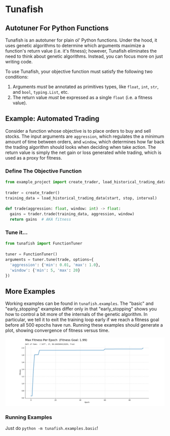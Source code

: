 # Tunafish
## Autotuner For Python Functions
Tunafish is an autotuner for plain ol' Python functions. Under the hood, it uses genetic algorithms to determine which arguments maximize a function's return value (i.e. it's fitness); however, Tunafish eliminates the need to think about genetic algorithms. Instead, you can focus more on just writing code.

To use Tunafish, your objective function must satisfy the following two
conditions:
1. Arguments *must* be annotated as primitives types, like `float`,
`int`, `str`, and `bool`, `typing.List`, etc.
2. The return value *must* be expressed as a single `float` (i.e. a fitness
value).

## Example: Automated Trading
Consider a function whose objective is to place orders to buy and sell stocks. The input arguments are `aggression`, which regulates the a minimum amount of time between orders, and `window`, which determines how far back the trading algorithm should looks when deciding when take action. The return value is simply the net gain or loss generated while trading, which is used as a proxy for fitness.

### Define The Objective Function
```python
from example_project import create_trader, load_historical_trading_data

trader = create_trader()
training_data = load_historical_trading_data(start, stop, interval)

def trade(aggression: float, window: int) -> float:
  gains = trader.trade(training_data, aggression, window)
  return gains  # AKA fitness
```

### Tune it...
```python
from tunafish import FunctionTuner

tuner = FunctionTuner()
arguments = tuner.tune(trade, options={
  'aggression': {'min': 0.01, 'max': 1.0},
  'window': {'min': 5, 'max': 20}
})
```

## More Examples
Working examples can be found in `tunafish.examples`. The "basic" and "early_stopping" examples differ only in that "early_stopping" shows you how to control a bit more of the internals of the genetic algorithm. In particular, we tell it to exit the training loop early if we reach a fitness goal before all 500 epochs have run. Running these examples should generate a plot, showing convergence of fitness versus time.

![Max Fitness Per Epoch Graph](./docs/assets/fitness-per-epoch.png)

### Running Examples
Just do `python -m tunafish.examples.basic`!